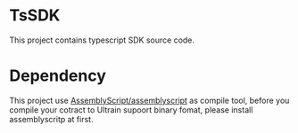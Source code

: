 # TsSDK
This project contains typescript SDK source code.

# Dependency
This project use [AssemblyScript/assemblyscript](https://github.com/AssemblyScript/assemblyscript) as compile tool,
before you compile your cotract to Ultrain supoort binary fomat, please install assemblyscritp at first.
